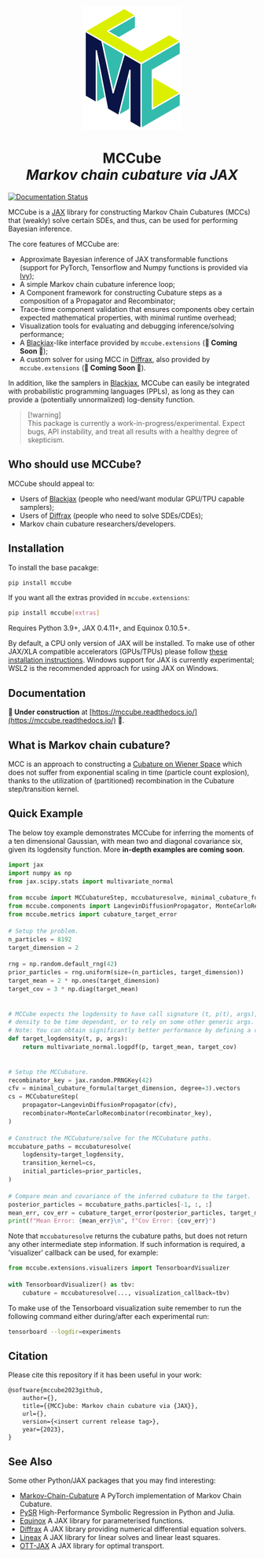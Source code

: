 <div align="center">
<img alt="MCCube logo" src="https://raw.githubusercontent.com/tttc3/MCCube/main/docs/_static/logo.svg"/>
<h1>
    <strong>MCCube</strong></br>
    <em>Markov chain cubature via JAX</em>
</h1>
</div>

<!-- Add the badges in here -->
[![Documentation Status](https://readthedocs.org/projects/mccube/badge/?version=latest)](https://mccube.readthedocs.io/en/latest/?badge=latest)

MCCube is a [JAX](https://jax.readthedocs.io) library for constructing Markov Chain 
Cubatures (MCCs) that (weakly) solve certain SDEs, and thus, can be used for performing 
Bayesian inference.

The core features of MCCube are:
- Approximate Bayesian inference of JAX transformable functions (support for PyTorch, Tensorflow and Numpy functions is provided via [Ivy](https://unify.ai/docs/ivy/compiler/transpiler.html));
- A simple Markov chain cubature inference loop;
- A Component framework for constructing Cubature steps as a composition of a Propagator and Recombinator;
- Trace-time component validation that ensures components obey certain expected mathematical properties, with minimal runtime overhead;
- Visualization tools for evaluating and debugging inference/solving performance;
- A [Blackjax](https://blackjax.readthedocs.io/en/latest/)-like interface provided by `mccube.extensions` (**🚧 Coming Soon 🚧**);
- A custom solver for using MCC in [Diffrax](https://docs.kidger.site/diffrax/), also provided by `mccube.extensions` (**🚧 Coming Soon 🚧**). 

In addition, like the samplers in [Blackjax](https://blackjax.readthedocs.io/en/latest/), 
MCCube can easily be integrated with probabilistic programming languages (PPLs), as long 
as they can provide a (potentially unnormalized) log-density function.

> [!warning]\
> This package is currently a work-in-progress/experimental. Expect bugs, API instability, and treat all results with a healthy degree of skepticism.

## Who should use MCCube?
MCCube should appeal to:
- Users of [Blackjax](https://github.com/blackjax-devs/blackjax#who-should-use-blackjax) (people who need/want modular GPU/TPU capable samplers);
- Users of [Diffrax](https://github.com/patrick-kidger/diffrax) (people who need to solve SDEs/CDEs);
- Markov chain cubature researchers/developers.

## Installation
To install the base pacakge:
```bash
pip install mccube
```
If you want all the extras provided in `mccube.extensions`:
```bash
pip install mccube[extras]
```

Requires Python 3.9+, JAX 0.4.11+, and Equinox 0.10.5+.

By default, a CPU only version of JAX will be installed. To make use of other JAX/XLA 
compatible accelerators (GPUs/TPUs) please follow [these installation instructions](https://github.com/google/jax#pip-installation-gpu-cuda-installed-via-pip-easier).
Windows support for JAX is currently experimental; WSL2 is the recommended approach for 
using JAX on Windows.

## Documentation
**🚧 Under construction** at [https://mccube.readthedocs.io/](https://mccube.readthedocs.io/) 🚧.

## What is Markov chain cubature?
MCC is an approach to constructing a [Cubature on Wiener Space](https://www.jstor.org/stable/4143098) which does not suffer from exponential scaling in time (particle count explosion), thanks to the utilization of (partitioned) recombination in the Cubature step/transition kernel.

## Quick Example
The below toy example demonstrates MCCube for inferring the moments of a ten dimensional 
Gaussian, with mean two and diagonal covariance six, given its logdensity function.
More **in-depth examples are coming soon**. 

```Python
import jax
import numpy as np
from jax.scipy.stats import multivariate_normal

from mccube import MCCubatureStep, mccubaturesolve, minimal_cubature_formula
from mccube.components import LangevinDiffusionPropagator, MonteCarloRecombinator
from mccube.metrics import cubature_target_error

# Setup the problem.
n_particles = 8192
target_dimension = 2

rng = np.random.default_rng(42)
prior_particles = rng.uniform(size=(n_particles, target_dimension))
target_mean = 2 * np.ones(target_dimension)
target_cov = 3 * np.diag(target_mean)


# MCCube expects the logdensity to have call signature (t, p(t), args), allowing the
# density to be time dependant, or to rely on some other generic args.
# Note: You can obtain significantly better performance by defining a custom jvp here.
def target_logdensity(t, p, args):
    return multivariate_normal.logpdf(p, target_mean, target_cov)


# Setup the MCCubature.
recombinator_key = jax.random.PRNGKey(42)
cfv = minimal_cubature_formula(target_dimension, degree=3).vectors
cs = MCCubatureStep(
    propagator=LangevinDiffusionPropagator(cfv),
    recombinator=MonteCarloRecombinator(recombinator_key),
)

# Construct the MCCubature/solve for the MCCubature paths.
mccubature_paths = mccubaturesolve(
    logdensity=target_logdensity,
    transition_kernel=cs,
    initial_particles=prior_particles,
)

# Compare mean and covariance of the inferred cubature to the target.
posterior_particles = mccubature_paths.particles[-1, :, :]
mean_err, cov_err = cubature_target_error(posterior_particles, target_mean, target_cov)
print(f"Mean Error: {mean_err}\n", f"Cov Error: {cov_err}")
```

Note that `mccubaturesolve` returns the cubature paths, but does not return any other 
intermediate step information. If such information is required, a 'visualizer' callback
can be used, for example:

```python
from mccube.extensions.visualizers import TensorboardVisualizer

with TensorboardVisualizer() as tbv:
    cubature = mccubaturesolve(..., visualization_callback=tbv)
```

To make use of the Tensorboard visualization suite remember to run the following command
either during/after each experimental run:

```bash
tensorboard --logdir=experiments
```

## Citation
Please cite this repository if it has been useful in your work:
```
@software{mccube2023github,
    author={},
    title={{MCC}ube: Markov chain cubature via {JAX}},
    url={},
    version={<insert current release tag>},
    year={2023},
}
```

## See Also
Some other Python/JAX packages that you may find interesting:

- [Markov-Chain-Cubature](https://github.com/james-m-foster/markov-chain-cubature) A PyTorch implementation of Markov Chain Cubature.
- [PySR](https://github.com/MilesCranmer/PySR) High-Performance Symbolic Regression in Python and Julia.
- [Equinox](https://github.com/patrick-kidger/equinox) A JAX library for parameterised functions.
- [Diffrax](https://github.com/patrick-kidger/diffrax) A JAX library providing numerical differential equation solvers.
- [Lineax](https://github.com/google/lineax) A JAX library for linear solves and linear least squares.
- [OTT-JAX](https://github.com/ott-jax/ott) A JAX library for optimal transport.